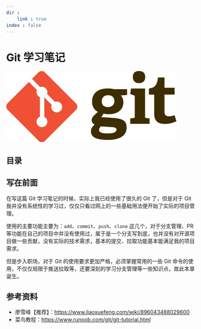 ```yaml
---
dir :
    link : true
index : false
---
```

# Git 学习笔记

![](../../../assets/readme/2024-04-02-22-34-42.png)

## 目录

<Catalog  hideHeading='false'/>

## 写在前面

在写这篇 Git 学习笔记的时候，实际上我已经使用了很久的 Git 了，但是对于 Git 我并没有系统性的学习过，仅仅只看过网上的一些基础用法便开始了实际的项目管理。

使用的主要功能主要为：`add`、`commit`、`push`、`clone` 这几个，对于分支管理、PR等功能在自己的项目中并没有使用过，属于是一个分支写到底，也并没有对开源项目做一些贡献，没有实际的技术需求，基本的提交、拉取功能基本能满足我的项目需求。

但是步入职场，对于 Git 的使用要求更加严格，必须掌握常用的一些 Git 命令的使用，不仅仅局限于推送拉取等，还要深刻的学习分支管理等一些知识点，故此本章诞生。

## 参考资料

- 廖雪峰【推荐】：https://www.liaoxuefeng.com/wiki/896043488029600
- 菜鸟教程：https://www.runoob.com/git/git-tutorial.html
